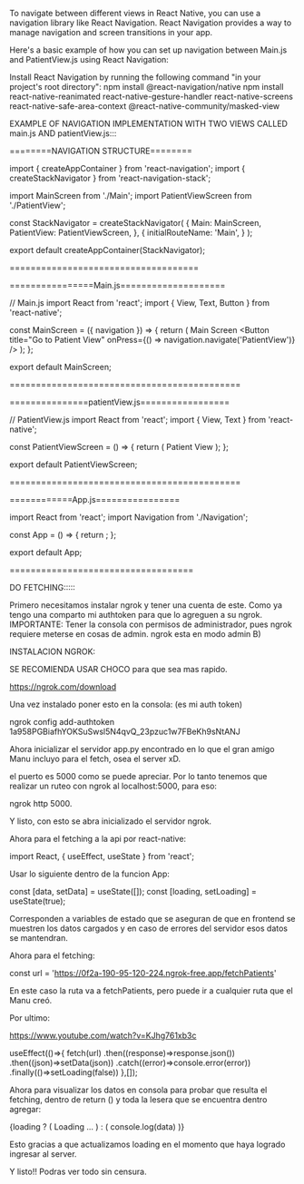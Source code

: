 To navigate between different views in React Native, you can use a navigation library like React Navigation. React Navigation provides a way to manage navigation and screen transitions in your app.

Here's a basic example of how you can set up navigation between Main.js and PatientView.js using React Navigation:

Install React Navigation by running the following command "in your project's root directory":
npm install @react-navigation/native
npm install react-native-reanimated react-native-gesture-handler react-native-screens react-native-safe-area-context @react-native-community/masked-view




EXAMPLE OF NAVIGATION IMPLEMENTATION WITH TWO VIEWS CALLED main.js AND patientView.js:::


========NAVIGATION STRUCTURE========


import { createAppContainer } from 'react-navigation';
import { createStackNavigator } from 'react-navigation-stack';

import MainScreen from './Main';
import PatientViewScreen from './PatientView';

const StackNavigator = createStackNavigator(
  {
    Main: MainScreen,
    PatientView: PatientViewScreen,
  },
  {
    initialRouteName: 'Main',
  }
);

export default createAppContainer(StackNavigator);


====================================


================Main.js====================

// Main.js
import React from 'react';
import { View, Text, Button } from 'react-native';

const MainScreen = ({ navigation }) => {
  return (
    <View>
      <Text>Main Screen</Text>
      <Button
        title="Go to Patient View"
        onPress={() => navigation.navigate('PatientView')}
      />
    </View>
  );
};

export default MainScreen;


============================================


===============patientView.js=================

// PatientView.js
import React from 'react';
import { View, Text } from 'react-native';

const PatientViewScreen = () => {
  return (
    <View>
      <Text>Patient View</Text>
    </View>
  );
};

export default PatientViewScreen;


============================================


============App.js================

import React from 'react';
import Navigation from './Navigation';

const App = () => {
  return <Navigation />;
};

export default App;


===================================



DO FETCHING:::::


Primero necesitamos instalar ngrok y tener una cuenta de este. Como ya tengo una comparto mi authtoken para que lo agreguen a su ngrok.
IMPORTANTE: Tener la consola con permisos de administrador, pues ngrok requiere meterse en cosas de admin. ngrok esta en modo admin B)

INSTALACION NGROK:

SE RECOMIENDA USAR CHOCO para que sea mas rapido.

https://ngrok.com/download

Una vez instalado poner esto en la consola: (es mi auth token)

ngrok config add-authtoken 1a958PGBiafhYOKSuSwsl5N4qvQ_23pzuc1w7FBeKh9sNtANJ

Ahora inicializar el servidor app.py encontrado en lo que el gran amigo Manu incluyo para el fetch, osea el server xD.

el puerto es 5000 como se puede apreciar. Por lo tanto tenemos que realizar un ruteo con ngrok al localhost:5000, para eso:

ngrok http 5000.

Y listo, con esto se abra inicializado el servidor ngrok.

Ahora para el fetching a la api por react-native:

import React, { useEffect, useState } from 'react';

Usar lo siguiente dentro de la funcion App:

const [data, setData] = useState([]);
const [loading, setLoading] = useState(true);

Corresponden a variables de estado que se aseguran de que en frontend se muestren los datos cargados y en caso de errores del servidor
esos datos se mantendran.

Ahora para el fetching:

const url = 'https://0f2a-190-95-120-224.ngrok-free.app/fetchPatients'

En este caso la ruta va a fetchPatients, pero puede ir a cualquier ruta que el Manu creó.

Por ultimo:

https://www.youtube.com/watch?v=KJhg761xb3c

useEffect(()=>{
    fetch(url)
    .then((response)=>response.json())
    .then((json)=>setData(json))
    .catch((error)=>console.error(error))
    .finally(()=>setLoading(false))
},[]);


Ahora para visualizar los datos en consola para probar que resulta el fetching, dentro de return () y toda la lesera que se encuentra dentro agregar:

{loading ? (<Text> Loading ... </Text>) : (
        console.log(data)
)}

Esto gracias a que actualizamos loading en el momento que haya logrado ingresar al server.

Y listo!! Podras ver todo sin censura.












